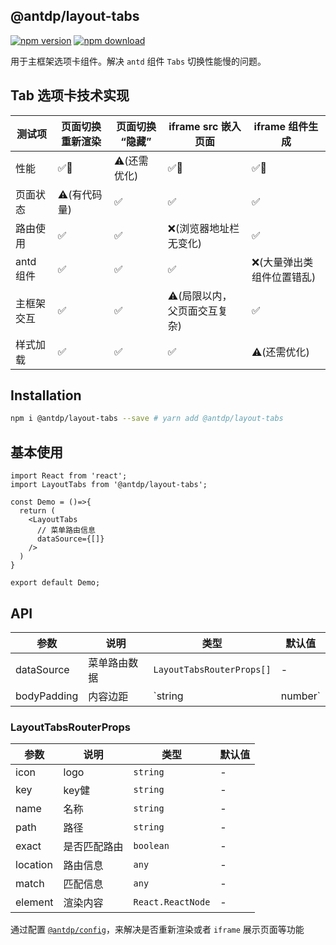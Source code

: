 @antdp/layout-tabs
---

[![npm version](https://img.shields.io/npm/v/@antdp/layout-tabs.svg?maxAge=3600)](https://www.npmjs.com/package/@antdp/layout-tabs)
[![npm download](https://img.shields.io/npm/dm/@antdp/layout-tabs.svg?style=flat)](https://www.npmjs.com/package/@antdp/layout-tabs)

用于主框架选项卡组件。解决 `antd` 组件 `Tabs` 切换性能慢的问题。

## Tab 选项卡技术实现

测试项 | 页面切换重新渲染 | 页面切换 “隐藏” | iframe src 嵌入页面 | iframe 组件生成
---- | ---- | ---- | ---- | ----
性能 | ✅💯 | ⚠️(还需优化) |  ✅💯 | ✅💯 
页面状态 | ⚠️(有代码量) | ✅ |  ✅ |  ✅ 
路由使用 |  ✅ |  ✅ |  ❌(浏览器地址栏无变化) |  ✅ 
antd 组件 |  ✅ |  ✅ |  ✅ |  ❌(大量弹出类组件位置错乱) 
主框架交互 |  ✅ |  ✅ |  ⚠️(局限以内，父页面交互复杂) |  ✅ 
样式加载 |  ✅ |  ✅ |  ✅ | ⚠️(还需优化)

## Installation

```bash
npm i @antdp/layout-tabs --save # yarn add @antdp/layout-tabs
```

## 基本使用

```tsx 
import React from 'react';
import LayoutTabs from '@antdp/layout-tabs';

const Demo = ()=>{
  return (
    <LayoutTabs
      // 菜单路由信息
      dataSource={[]}
    />
  )
}

export default Demo;

```

## API

| 参数 | 说明 | 类型 | 默认值 |
| -------- | -------- | -------- | -------- |
| dataSource | 菜单路由数据 | `LayoutTabsRouterProps[]`  | - |
| bodyPadding | 内容边距 | `string | number`  | - |


### LayoutTabsRouterProps
| 参数 | 说明 | 类型 | 默认值 |
| -------- | -------- | -------- | -------- |
| icon | logo | `string`  | - |
| key | key健 | `string`  | - |
| name | 名称 | `string`  | - |
| path | 路径 | `string`  | - |
| exact | 是否匹配路由 | `boolean`  | - |
| location | 路由信息 | `any`  | - |
| match | 匹配信息 | `any`  | - |
| element | 渲染内容 | `React.ReactNode`  | - |


通过配置 [`@antdp/config`](https://www.npmjs.com/package/@antdp/config)，来解决是否重新渲染或者 `iframe` 展示页面等功能